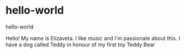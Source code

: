 # hello-world
hello-world

Hello!
My name is Elizaveta. I like music and I'm passionate about this. 
I have a dog called Teddy in honour of my first toy Teddy Bear

